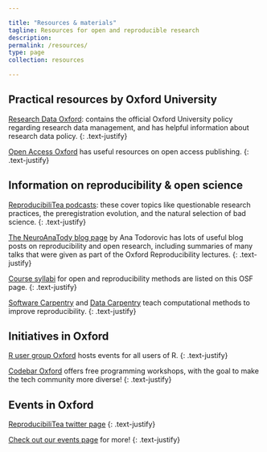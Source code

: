 ```yaml
---

title: "Resources & materials"
tagline: Resources for open and reproducible research
description:
permalink: /resources/
type: page
collection: resources

---
```


## Practical resources by Oxford University

[Research Data Oxford](http://researchdata.ox.ac.uk): contains the official
Oxford University policy regarding research data management, and has helpful
information about research data policy.
{: .text-justify}

[Open Access Oxford](http://openaccess.ox.ac.uk) has useful resources on open
access publishing.
{: .text-justify}

## Information on reproducibility & open science

[ReproducibiliTea podcasts](https://soundcloud.com/reproducibilitea): these
cover topics like questionable research practices, the preregistration
evolution, and the natural selection of bad science.
{: .text-justify}

[The NeuroAnaTody blog page](http://neuroanatody.com/) by Ana Todorovic has lots
of useful blog posts on reproducibility and open research, including summaries
of many talks that were given as part of the Oxford Reproducibility lectures.
{: .text-justify}

[Course syllabi](https://osf.io/vkhbt/) for open and reproducibility methods are
listed on this OSF page.
{: .text-justify}

[Software Carpentry](https://software-carpentry.org) and
[Data Carpentry](https://www.datacarpentry.org) teach computational methods to
improve reproducibility.
{: .text-justify}

## Initiatives in Oxford

[R user group Oxford](https://r-oxford.github.io/) hosts events for all users
of R.
{: .text-justify}

[Codebar Oxford](https://codebar.io/) offers free programming workshops, with
the goal to make the tech community more diverse!
{: .text-justify}

## Events in Oxford

[ReproducibiliTea twitter page](https://twitter.com/reproducibilit)
{: .text-justify}

[Check out our events page](/new-theme/events/) for more!
{: .text-justify}
